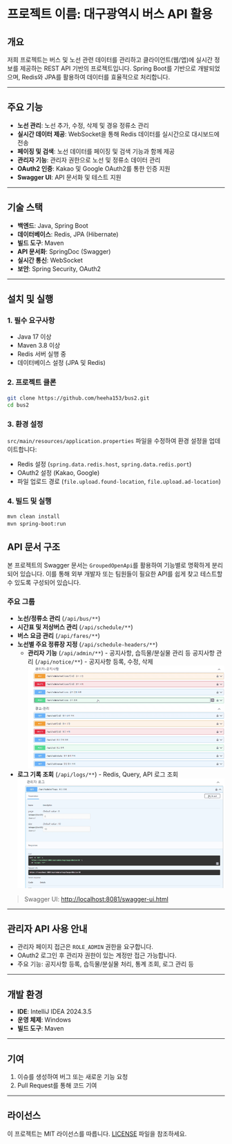 # 프로젝트 이름: 대구광역시 버스 API 활용

## 개요
저희 프로젝트는 버스 및 노선 관련 데이터를 관리하고 클라이언트(웹/앱)에 실시간 정보를 제공하는 REST API 기반의 프로젝트입니다. Spring Boot를 기반으로 개발되었으며, Redis와 JPA를 활용하여 데이터를 효율적으로 처리합니다.

---

## 주요 기능
- **노선 관리**: 노선 추가, 수정, 삭제 및 경유 정류소 관리
- **실시간 데이터 제공**: WebSocket을 통해 Redis 데이터를 실시간으로 대시보드에 전송
- **페이징 및 검색**: 노선 데이터를 페이징 및 검색 기능과 함께 제공
- **관리자 기능**: 관리자 권한으로 노선 및 정류소 데이터 관리
- **OAuth2 인증**: Kakao 및 Google OAuth2를 통한 인증 지원
- **Swagger UI**: API 문서화 및 테스트 지원

---

## 기술 스택
- **백엔드**: Java, Spring Boot
- **데이터베이스**: Redis, JPA (Hibernate)
- **빌드 도구**: Maven
- **API 문서화**: SpringDoc (Swagger)
- **실시간 통신**: WebSocket
- **보안**: Spring Security, OAuth2

---

## 설치 및 실행

### 1. 필수 요구사항
- Java 17 이상
- Maven 3.8 이상
- Redis 서버 실행 중
- 데이터베이스 설정 (JPA 및 Redis)

### 2. 프로젝트 클론
```bash
git clone https://github.com/heeha153/bus2.git
cd bus2
```

### 3. 환경 설정
`src/main/resources/application.properties` 파일을 수정하여 환경 설정을 업데이트합니다:
- Redis 설정 (`spring.data.redis.host`, `spring.data.redis.port`)
- OAuth2 설정 (Kakao, Google)
- 파일 업로드 경로 (`file.upload.found-location`, `file.upload.ad-location`)

### 4. 빌드 및 실행
```bash
mvn clean install
mvn spring-boot:run
```


## API 문서 구조

본 프로젝트의 Swagger 문서는 `GroupedOpenApi`를 활용하여 기능별로 명확하게 분리되어 있습니다. 이를 통해 외부 개발자 또는 팀원들이 필요한 API를 쉽게 찾고 테스트할 수 있도록 구성되어 있습니다.

### 주요 그룹
- **노선/정류소 관리** (`/api/bus/**`)
- **시간표 및 저상버스 관리** (`/api/schedule/**`)
- **버스 요금 관리** (`/api/fares/**`)
- **노선별 주요 정류장 지정** (`/api/schedule-headers/**`)
  - **관리자 기능** (`/api/admin/**`) - 공지사항, 습득물/분실물 관리 등 
  공지사항 관리 (`/api/notice/**`) - 공지사항 등록, 수정, 삭제
    ![예시](docs/adminNotice.gif)
- **로그 기록 조회** (`/api/logs/**`) - Redis, Query, API 로그 조회
  ![예시](docs/adminLogs.gif)


> Swagger UI: [http://localhost:8081/swagger-ui.html](http://localhost:8081/swagger-ui.html)

---

## 관리자 API 사용 안내
- 관리자 페이지 접근은 `ROLE_ADMIN` 권한을 요구합니다.
- OAuth2 로그인 후 관리자 권한이 있는 계정만 접근 가능합니다.
- 주요 기능: 공지사항 등록, 습득물/분실물 처리, 통계 조회, 로그 관리 등
  
---

## 개발 환경
- **IDE**: IntelliJ IDEA 2024.3.5
- **운영 체제**: Windows
- **빌드 도구**: Maven

---

## 기여
1. 이슈를 생성하여 버그 또는 새로운 기능 요청
2. Pull Request를 통해 코드 기여

---

## 라이선스
이 프로젝트는 MIT 라이선스를 따릅니다. [LICENSE](LICENSE) 파일을 참조하세요.
